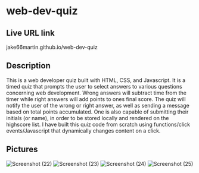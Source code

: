 # web-dev-quiz

## Live URL link
jake66martin.github.io/web-dev-quiz

## Description
This is a web developer quiz built with HTML, CSS, and Javascript. It is a timed quiz that prompts the user to select answers to various questions
concerning web development. Wrong answers will subtract time from the timer while right answers will add points to ones final score.
The quiz will notify the user of the wrong or right answer, as well as sending a message based on total points accumulated. One is
 also capable of submitting their initials (or name), in order to be stored locally and rendered on the highscore list. I have built this
quiz code from scratch using functions/click events/Javascript that dynamically changes content on a click.

## Pictures
![Screenshot (22)](https://github.com/Jake66Martin/web-dev-quiz/assets/139023505/6f196261-8300-43c9-8e65-a125a02463d2)
![Screenshot (23)](https://github.com/Jake66Martin/web-dev-quiz/assets/139023505/eda7cc19-1cd2-454f-b050-43c3a25a3145)
![Screenshot (24)](https://github.com/Jake66Martin/web-dev-quiz/assets/139023505/0a1da8b6-c9ff-460b-bcd9-6fe828414d9b)
![Screenshot (25)](https://github.com/Jake66Martin/web-dev-quiz/assets/139023505/a8f04044-74af-4225-95bd-6e202adf03b8)




